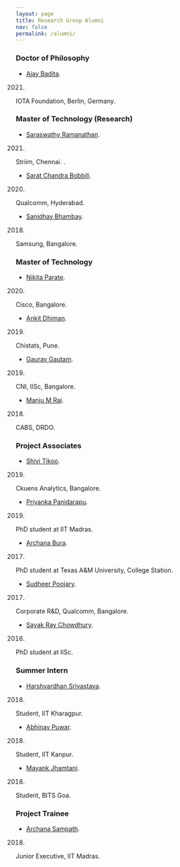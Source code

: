 ```yaml
---
layout: page
title: Research Group Alumni
nav: false
permalink: /alumni/
---
```


### Doctor of Philosophy
- [Ajay Badita](https://www.linkedin.com/in/ajaybadita/).
2021.
IOTA Foundation, Berlin, Germany.

### Master of Technology (Research)
- [Saraswathy Ramanathan](http://ece.iisc.ac.in/~saraswathyr/).
2021.
Striim, Chennai. .
- [Sarat Chandra Bobbili](https://www.linkedin.com/in/sarat-chandra-b-1ba5509a/).
2020.
Qualcomm, Hyderabad. 
- [Sanidhay Bhambay](https://www.linkedin.com/in/sanidhay-bhambay-1915687a/).
2018.
Samsung, Bangalore.

### Master of Technology
- [Nikita Parate](https://www.linkedin.com/in/nikita-parate-97941370/).
2020.
Cisco, Bangalore. 
- [Ankit Dhiman](https://www.linkedin.com/in/ankit-dhiman-955267a9/).
2019.
Chistats, Pune.
- [Gaurav Gautam](https://www.linkedin.com/in/gaurav-gautam-810a9990/).
2019.
CNI, IISc, Bangalore.
- [Manju M Raj](https://www.linkedin.com/in/manju-m-raj-524523190/).
2018.
CABS, DRDO.

### Project Associates
- [Shivi Tikoo](https://www.linkedin.com/in/shivi-tikoo-38abb5134/).
2019.
Ckuens Analytics, Bangalore.
- [Priyanka Panidarapu](https://in.linkedin.com/in/panidarapu-padma-priyanka-00543b60/).
2019.
PhD student at IIT Madras.
- [Archana Bura](https://www.linkedin.com/in/archana-bura-19108680/).
2017.
PhD student at Texas A&M University, College Station.
- [Sudheer Poojary](https://www.linkedin.com/in/sudheer-poojary-0b5aa84/).
2017.
Corporate R&D, Qualcomm, Bangalore.
- [Sayak Ray Chowdhury](https://www.linkedin.com/in/sayak-ray-chowdhury-54878154/).
2016.
PhD student at IISc.


### Summer Intern
- [Harshvardhan Srivastava](https://www.linkedin.com/in/harshvardhansrivastava/).
2018.
Student, IIT Kharagpur.
- [Abhinav Puwar](https://www.linkedin.com/in/abhinav-puwar/).
2018.
Student, IIT Kanpur.
- [Mayank Jhamtani](https://www.linkedin.com/in/mayank-jhamtani/).
2018.
Student, BITS Goa.

### Project Trainee
- [Archana Sampath](https://www.linkedin.com/in/archana-sampath-ab9402100/). 
2018.
Junior Executive, IIT Madras. 
